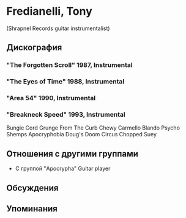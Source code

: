 # Fredianelli, Tony

(Shrapnel Records guitar instrumentalist)

## Дискография

### "The Forgotten Scroll" 1987, Instrumental



### "The Eyes of Time" 1988, Instrumental



### "Area 54" 1990, Instrumental



### "Breakneck Speed" 1993, Instrumental

Bungie Cord Grunge 
From The Curb 
Chewy Carmello Blando 
Psycho Shemps
Apocryphobia
Doug's Doom Circus
Chopped Suey  



## Отношения с другими группами

* C группой "Apocrypha" Guitar player

## Обсуждения


## Упоминания

